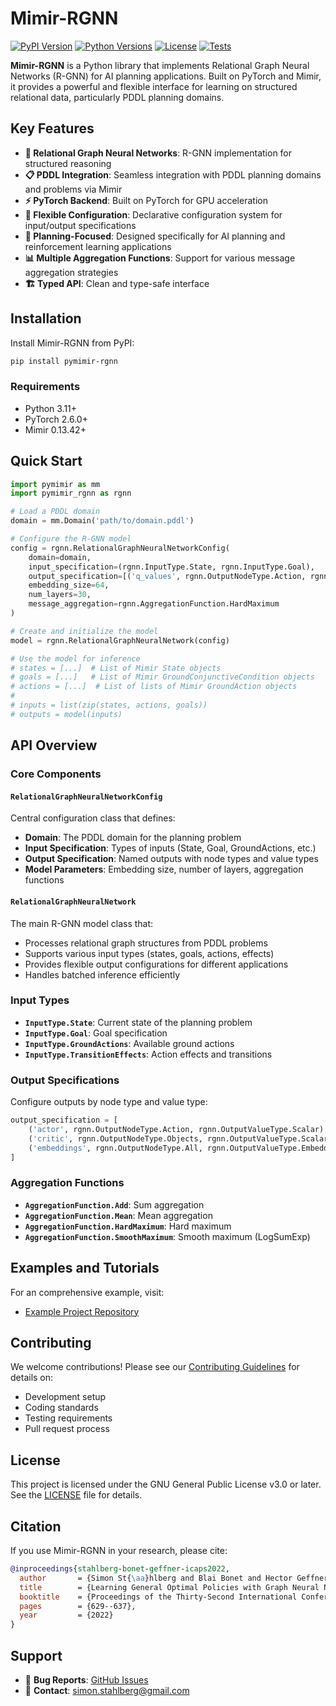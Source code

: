 # Mimir-RGNN

[![PyPI Version](https://img.shields.io/pypi/v/pymimir-rgnn)](https://pypi.org/project/pymimir-rgnn/)
[![Python Versions](https://img.shields.io/pypi/pyversions/pymimir-rgnn)](https://pypi.org/project/pymimir-rgnn/)
[![License](https://img.shields.io/pypi/l/pymimir-rgnn)](https://github.com/simon-stahlberg/mimir-rgnn/blob/master/LICENSE)
[![Tests](https://github.com/simon-stahlberg/mimir-rgnn/actions/workflows/test.yml/badge.svg)](https://github.com/simon-stahlberg/mimir-rgnn/actions/workflows/test.yml)

**Mimir-RGNN** is a Python library that implements Relational Graph Neural Networks (R-GNN) for AI planning applications. Built on PyTorch and Mimir, it provides a powerful and flexible interface for learning on structured relational data, particularly PDDL planning domains.

## Key Features

- **🧠 Relational Graph Neural Networks**: R-GNN implementation for structured reasoning
- **📋 PDDL Integration**: Seamless integration with PDDL planning domains and problems via Mimir
- **⚡ PyTorch Backend**: Built on PyTorch for GPU acceleration
- **🔧 Flexible Configuration**: Declarative configuration system for input/output specifications
- **🎯 Planning-Focused**: Designed specifically for AI planning and reinforcement learning applications
- **📊 Multiple Aggregation Functions**: Support for various message aggregation strategies
- **🏗️ Typed API**: Clean and type-safe interface

## Installation

Install Mimir-RGNN from PyPI:

```bash
pip install pymimir-rgnn
```

### Requirements

- Python 3.11+
- PyTorch 2.6.0+
- Mimir 0.13.42+

## Quick Start

```python
import pymimir as mm
import pymimir_rgnn as rgnn

# Load a PDDL domain
domain = mm.Domain('path/to/domain.pddl')

# Configure the R-GNN model
config = rgnn.RelationalGraphNeuralNetworkConfig(
    domain=domain,
    input_specification=(rgnn.InputType.State, rgnn.InputType.Goal),
    output_specification=[('q_values', rgnn.OutputNodeType.Action, rgnn.OutputValueType.Scalar)],
    embedding_size=64,
    num_layers=30,
    message_aggregation=rgnn.AggregationFunction.HardMaximum
)

# Create and initialize the model
model = rgnn.RelationalGraphNeuralNetwork(config)

# Use the model for inference
# states = [...]  # List of Mimir State objects
# goals = [...]   # List of Mimir GroundConjunctiveCondition objects
# actions = [...]  # List of lists of Mimir GroundAction objects
#
# inputs = list(zip(states, actions, goals))
# outputs = model(inputs)
```

## API Overview

### Core Components

#### `RelationalGraphNeuralNetworkConfig`
Central configuration class that defines:
- **Domain**: The PDDL domain for the planning problem
- **Input Specification**: Types of inputs (State, Goal, GroundActions, etc.)
- **Output Specification**: Named outputs with node types and value types
- **Model Parameters**: Embedding size, number of layers, aggregation functions

#### `RelationalGraphNeuralNetwork`
The main R-GNN model class that:
- Processes relational graph structures from PDDL problems
- Supports various input types (states, goals, actions, effects)
- Provides flexible output configurations for different applications
- Handles batched inference efficiently

### Input Types

- **`InputType.State`**: Current state of the planning problem
- **`InputType.Goal`**: Goal specification
- **`InputType.GroundActions`**: Available ground actions
- **`InputType.TransitionEffects`**: Action effects and transitions

### Output Specifications

Configure outputs by node type and value type:

```python
output_specification = [
    ('actor', rgnn.OutputNodeType.Action, rgnn.OutputValueType.Scalar),
    ('critic', rgnn.OutputNodeType.Objects, rgnn.OutputValueType.Scalar),
    ('embeddings', rgnn.OutputNodeType.All, rgnn.OutputValueType.Embeddings)
]
```

### Aggregation Functions

- **`AggregationFunction.Add`**: Sum aggregation
- **`AggregationFunction.Mean`**: Mean aggregation
- **`AggregationFunction.HardMaximum`**: Hard maximum
- **`AggregationFunction.SmoothMaximum`**: Smooth maximum (LogSumExp)

## Examples and Tutorials

For an comprehensive example, visit:

- [Example Project Repository](https://github.com/simon-stahlberg/relational-neural-network-python/)

## Contributing

We welcome contributions! Please see our [Contributing Guidelines](CONTRIBUTING.md) for details on:
- Development setup
- Coding standards
- Testing requirements
- Pull request process

## License

This project is licensed under the GNU General Public License v3.0 or later. See the [LICENSE](LICENSE) file for details.

## Citation

If you use Mimir-RGNN in your research, please cite:

```bibtex
@inproceedings{stahlberg-bonet-geffner-icaps2022,
  author       = {Simon St{\aa}hlberg and Blai Bonet and Hector Geffner},
  title        = {Learning General Optimal Policies with Graph Neural Networks: Expressive Power, Transparency, and Limits},
  booktitle    = {Proceedings of the Thirty-Second International Conference on Automated Planning and Scheduling, {ICAPS} 2022, Singapore (virtual), June 13-24, 2022},
  pages        = {629--637},
  year         = {2022}
}
```

## Support

- 🐛 **Bug Reports**: [GitHub Issues](https://github.com/simon-stahlberg/mimir-rgnn/issues)
- 📧 **Contact**: simon.stahlberg@gmail.com

